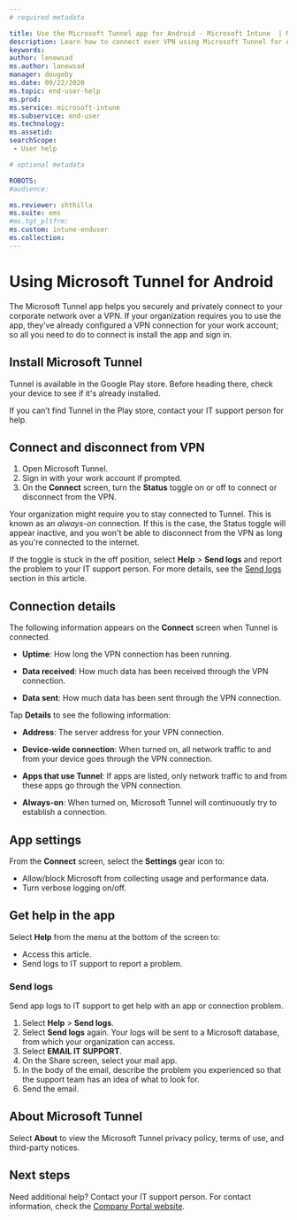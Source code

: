 ```yaml
---
# required metadata

title: Use the Microsoft Tunnel app for Android - Microsoft Intune  | Microsoft Docs
description: Learn how to connect over VPN using Microsoft Tunnel for Android.  
keywords:
author: lenewsad
ms.author: lanewsad
manager: dougeby
ms.date: 09/22/2020  
ms.topic: end-user-help
ms.prod:
ms.service: microsoft-intune
ms.subservice: end-user
ms.technology:
ms.assetid: 
searchScope:
 - User help

# optional metadata

ROBOTS:  
#audience:

ms.reviewer: shthilla
ms.suite: ems
#ms.tgt_pltfrm:
ms.custom: intune-enduser
ms.collection: 
---
```



# Using Microsoft Tunnel for Android

The Microsoft Tunnel app helps you securely and privately connect to your corporate network over a VPN. If your organization requires you to use the app, they've already configured a VPN connection for your work account; so all you need to do to connect is install the app and sign in.

## Install Microsoft Tunnel  

Tunnel is available in the Google Play store. Before heading there, check your device to see if it's already installed.   

If you can’t find Tunnel in the Play store, contact your IT support person for help.  

 ## Connect and disconnect from VPN  

1. Open Microsoft Tunnel. 
3. Sign in with your work account if prompted.  
3. On the **Connect** screen, turn the **Status** toggle on or off to connect or disconnect from the VPN. 

Your organization might require you to stay connected to Tunnel. This is known as an *always-on* connection. If this is the case, the Status toggle will appear inactive, and you won't be able to disconnect from the VPN as long as you're connected to the internet. 

If the toggle is stuck in the off position, select **Help** > **Send logs** and report the problem to your IT support person. For more details, see the [Send logs](use-microsoft-tunnel-android.md#send-logs) section in this article.  


## Connection details    

The following information appears on the **Connect** screen when Tunnel is connected.  

* **Uptime**: How long the VPN connection has been running. 

* **Data received**: How much data has been received through the VPN connection. 

* **Data sent**: How much data has been sent through the VPN connection.  

Tap **Details** to see the following information:  

* **Address**: The server address for your VPN connection. 

* **Device-wide connection**: When turned on, all network traffic to and from your device goes through the VPN connection.  

* **Apps that use Tunnel**: If apps are listed, only network traffic to and from these apps go through the VPN connection.   

* **Always-on**: When turned on, Microsoft Tunnel will continuously try to establish a connection.       

## App settings  

From the **Connect** screen, select the **Settings** gear icon to:

* Allow/block Microsoft from collecting usage and performance data. 
* Turn verbose logging on/off.  

## Get help in the app  
Select **Help** from the menu at the bottom of the screen to:  

* Access this article.  
* Send logs to IT support to report a problem.  

### Send logs   

Send app logs to IT support to get help with an app or connection problem.  

1. Select **Help** > **Send logs**.
2. Select **Send logs** again. Your logs will be sent to a Microsoft database, from which your organization can access. 
3. Select **EMAIL IT SUPPORT**. 
4. On the Share screen, select your mail app. 
5. In the body of the email, describe the problem you experienced so that the support team has an idea of what to look for. 
6. Send the email.  

## About Microsoft Tunnel
Select **About** to view the Microsoft Tunnel privacy policy, terms of use, and third-party notices.   


## Next steps  
Need additional help? Contact your IT support person. For contact information, check the [Company Portal website](https://go.microsoft.com/fwlink/?linkid=2010980).  


